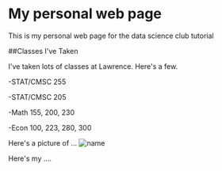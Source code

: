 # My personal web page

 This is my personal web page for the data science club tutorial
 
 ##Classes I've Taken
 
 I've taken lots of classes at Lawrence. Here's a few.
 
 -STAT/CMSC 255
 
 -STAT/CMSC 205
 
 -Math 155, 200, 230
 
 -Econ 100, 223, 280, 300
 
 Here's a picture of ...
 ![name](url.jpg)
 
 Here's my ....
